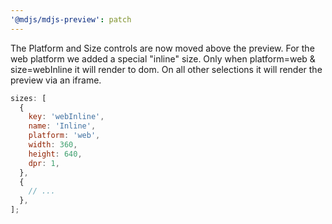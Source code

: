 ```yaml
---
'@mdjs/mdjs-preview': patch
---
```


The Platform and Size controls are now moved above the preview.
For the web platform we added a special "inline" size.
Only when platform=web & size=webInline it will render to dom.
On all other selections it will render the preview via an iframe.

```js
sizes: [
  {
    key: 'webInline',
    name: 'Inline',
    platform: 'web',
    width: 360,
    height: 640,
    dpr: 1,
  },
  {
    // ...
  },
];
```
